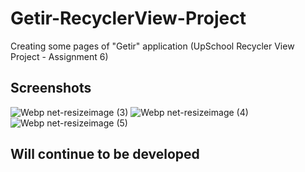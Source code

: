 # Getir-RecyclerView-Project
Creating some pages of  "Getir" application (UpSchool Recycler View Project - Assignment 6)

## Screenshots


![Webp net-resizeimage (3)](https://user-images.githubusercontent.com/43938354/118697254-c5f72880-b817-11eb-85d1-72c8842ddc2e.png)
![Webp net-resizeimage (4)](https://user-images.githubusercontent.com/43938354/118697257-c7285580-b817-11eb-9dde-309927d64d3e.png)
![Webp net-resizeimage (5)](https://user-images.githubusercontent.com/43938354/118697261-c8598280-b817-11eb-999f-2e46f3710956.png)


## Will continue to be developed
